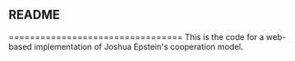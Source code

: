 ## README
=================================
This is the code for a web-based implementation 
of Joshua Epstein's cooperation model. 


